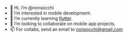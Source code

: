- 👋 Hi, I’m @nonsocchi
- 👀 I’m interested in mobile development.
- 🌱 I’m currently learning [flutter](https://github.com/flutter/flutter).
- 💞️ I’m looking to collaborate on mobile app projects.
- 📫 For collabs, send an email to nonsocchi@gmail.com

<!---
nonsocchi/nonsocchi is a ✨ special ✨ repository because its `README.md` (this file) appears on your GitHub profile.
You can click the Preview link to take a look at your changes.
--->
